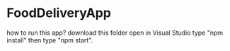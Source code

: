 # FoodDeliveryApp
how to run this app?
download this folder
open in Visual Studio
type "npm install" then type "npm start".
